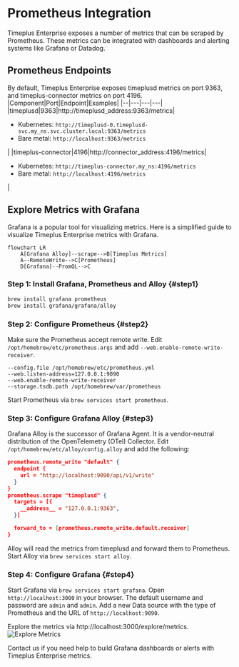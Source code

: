 # Prometheus Integration

Timeplus Enterprise exposes a number of metrics that can be scraped by Prometheus. These metrics can be integrated with dashboards and alerting systems like Grafana or Datadog.

## Prometheus Endpoints

By default, Timeplus Enterprise exposes timeplusd metrics on port 9363, and timeplus-connector metrics on port 4196.
|Component|Port|Endpoint|Examples|
|--|---|---|---|
|timeplusd|9363|http://timeplusd_address:9363/metrics|<ul><li>Kubernetes: `http://timeplusd-0.timeplusd-svc.my_ns.svc.cluster.local:9363/metrics`</li><li>Bare metal: `http://localhost:9363/metrics`</li></ul>|
|timeplus-connector|4196|http://connector_address:4196/metrics|<ul><li>Kubernetes: `http://timeplus-connector.my_ns:4196/metrics`</li><li>Bare metal: `http://localhost:4196/metrics`</li></ul>|

## Explore Metrics with Grafana

Grafana is a popular tool for visualizing metrics. Here is a simplified guide to visualize Timeplus Enterprise metrics with Grafana.

```mermaid
flowchart LR
    A[Grafana Alloy]--scrape-->B[Timeplus Metrics]
    A--RemoteWrite-->C[Prometheus]
    D[Grafana]--PromQL-->C
```

### Step 1: Install Grafana, Prometheus and Alloy {#step1}
```bash
brew install grafana prometheus
brew install grafana/grafana/alloy
```

### Step 2: Configure Prometheus {#step2}
Make sure the Prometheus accept remote write. Edit `/opt/homebrew/etc/prometheus.args` and add `--web.enable-remote-write-receiver`.

```
--config.file /opt/homebrew/etc/prometheus.yml
--web.listen-address=127.0.0.1:9090
--web.enable-remote-write-receiver
--storage.tsdb.path /opt/homebrew/var/prometheus
```

Start Prometheus via `brew services start prometheus`.

### Step 3: Configure Grafana Alloy {#step3}
Grafana Alloy is the successor of Grafana Agent. It is a vendor-neutral distribution of the OpenTelemetry (OTel) Collector. Edit `/opt/homebrew/etc/alloy/config.alloy` and add the following:

```json
prometheus.remote_write "default" {
  endpoint {
    url = "http://localhost:9090/api/v1/write"
  }
}
prometheus.scrape "timeplusd" {
  targets = [{
    __address__ = "127.0.0.1:9363",
  }]

  forward_to = [prometheus.remote_write.default.receiver]
}
```

Alloy will read the metrics from timeplusd and forward them to Prometheus. Start Alloy via `brew services start alloy`.

### Step 4: Configure Grafana {#step4}
Start Grafana via `brew services start grafana`. Open `http://localhost:3000` in your browser. The default username and password are `admin` and `admin`. Add a new Data source with the type of Prometheus and the URL of `http://localhost:9090`.

Explore the metrics via http://localhost:3000/explore/metrics.
![Explore Metrics](/img/prom_metrics.png)

Contact us if you need help to build Grafana dashboards or alerts with Timeplus Enterprise metrics.

